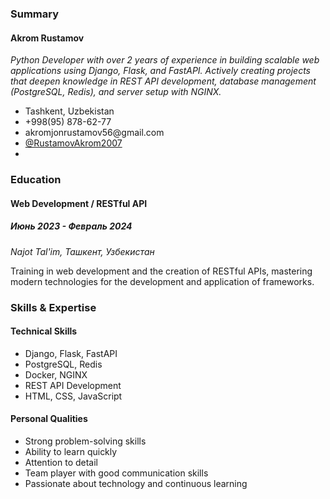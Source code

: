 <div class="col-lg-6" data-aos="fade-up" data-aos-delay="100">
  <h3 class="resume-title">Summary</h3>
  <div class="resume-item pb-0">
    <h4>Akrom Rustamov</h4>
    <p><em>Python Developer with over 2 years of experience in building scalable web applications using Django, Flask, and FastAPI. Actively creating projects that deepen knowledge in REST API development, database management (PostgreSQL, Redis), and server setup with NGINX.</em></p>
    <ul>
      <li>Tashkent, Uzbekistan</li>
      <li>+998(95) 878-62-77</li>
      <li>akromjonrustamov56@gmail.com</li>
      <li><a href="https://t.me/RustamovAkrom2007">@RustamovAkrom2007</a><li>
    </ul>
  </div>

  <h3 class="resume-title">Education</h3>
  <div class="resume-item">
    <h4>Web Development / RESTful API</h4>
    <h5>Июнь 2023 - Февраль 2024</h5>
    <p><em>Najot Tal'im, Ташкент, Узбекистан</em></p>
    <p>Training in web development and the creation of RESTful APIs, mastering modern technologies for the development and application of frameworks.</p>
  </div>
</div>

<div class="col-lg-6" data-aos="fade-up" data-aos-delay="200">
  <h3 class="resume-title">Skills & Expertise</h3>
  <div class="resume-item">
    <h4>Technical Skills</h4>
    <ul>
      <li>Django, Flask, FastAPI</li>
      <li>PostgreSQL, Redis</li>
      <li>Docker, NGINX</li>
      <li>REST API Development</li>
      <li>HTML, CSS, JavaScript</li>
    </ul>
  </div>

  <div class="resume-item">
    <h4>Personal Qualities</h4>
    <ul>
      <li>Strong problem-solving skills</li>
      <li>Ability to learn quickly</li>
      <li>Attention to detail</li>
      <li>Team player with good communication skills</li>
      <li>Passionate about technology and continuous learning</li>
    </ul>
  </div>
</div>
